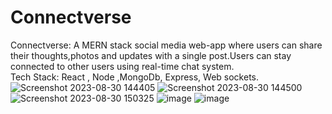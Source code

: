 # Connectverse

Connectverse: A MERN stack social media web-app where users can share their thoughts,photos and updates with a single post.Users can stay connected to other users using real-time chat system.
<br>Tech Stack: React , Node ,MongoDb, Express, Web sockets.<br>
![Screenshot 2023-08-30 144405](https://github.com/vighneshadelkar/Connectverse/assets/74565079/24b814fe-8802-431c-ae57-28f57305a3e6)
![Screenshot 2023-08-30 144500](https://github.com/vighneshadelkar/Connectverse/assets/74565079/49f6dd56-fcc7-48f1-8995-33d06199f0e9)
![Screenshot 2023-08-30 150325](https://github.com/vighneshadelkar/Connectverse/assets/74565079/11bf3c29-ba7f-4c10-b21d-c3fcd6ef35b3)
![image](https://github.com/vighneshadelkar/Connectverse/assets/74565079/081c1bec-5b94-424d-9823-1e961a3803a1)
![image](https://github.com/vighneshadelkar/Connectverse/assets/74565079/96264ae2-2ac4-4c04-81b8-2f30acd6e9f0)

